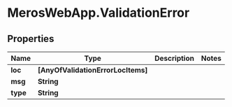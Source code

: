 # MerosWebApp.ValidationError

## Properties
Name | Type | Description | Notes
------------ | ------------- | ------------- | -------------
**loc** | **[AnyOfValidationErrorLocItems]** |  | 
**msg** | **String** |  | 
**type** | **String** |  | 
